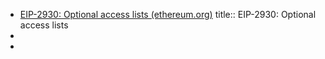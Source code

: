 - [EIP-2930: Optional access lists (ethereum.org)](https://eips.ethereum.org/EIPS/eip-2930)
  title:: EIP-2930: Optional access lists
-
-
